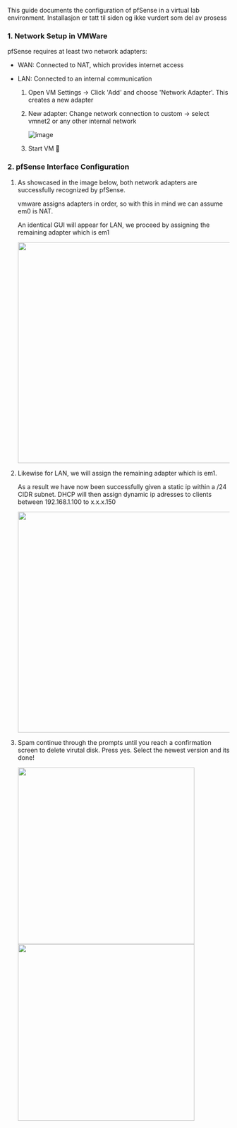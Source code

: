 
This guide documents the configuration of pfSense in a virtual lab environment. Installasjon er tatt til siden og ikke vurdert som del av prosess

### 1. Network Setup in VMWare
pfSense requires at least two network adapters:

* WAN: Connected to NAT, which provides internet access
  
* LAN: Connected to an internal communication
  
  1. Open VM Settings -> Click 'Add' and choose 'Network Adapter'. This creates a new adapter
 
  2. New adapter: Change network connection to custom -> select vmnet2 or any other internal network
 
     ![image](https://github.com/user-attachments/assets/3b6f1193-ea94-4edf-8405-ed3bfffba5ac)

  3. Start VM 👹

    
### 2.  pfSense Interface Configuration
  1. As showcased in the image below, both network adapters are successfully recognized by pfSense.
     
     vmware assigns adapters in order, so with this in mind we can assume em0 is NAT.

     An identical GUI will appear for LAN, we proceed by assigning the remaining adapter which is em1
     
     <img src="https://github.com/user-attachments/assets/de7ea183-0178-4898-92a3-bb9712d5b5e9" width=500>

  2. Likewise for LAN, we will assign the remaining adapter which is em1.
    
     As a result we have now been successfully given a static ip within a /24 CIDR subnet. DHCP will then assign dynamic ip adresses to clients between 192.168.1.100 to x.x.x.150
     
     <img src=https://github.com/user-attachments/assets/84124ca1-f367-4252-8006-13b598cdbf92 width=500>

  3. Spam continue through the prompts until you reach a confirmation screen to delete virutal disk. Press yes. Select the newest version and its done!
     
     <img src=https://github.com/user-attachments/assets/d8977746-9168-4b04-aad6-f25ff0744b90 width=400>

     <img src=https://github.com/user-attachments/assets/81469193-a09d-4736-8967-a85e8db1bfdd width=400>


